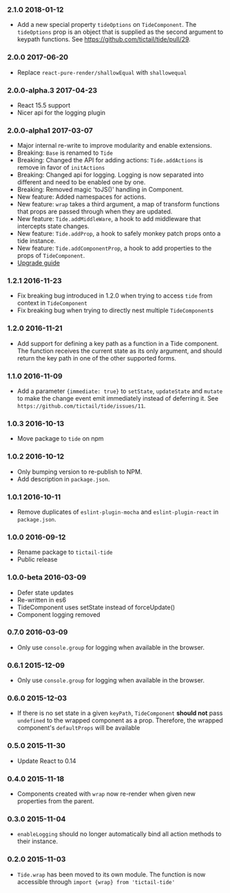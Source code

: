 ### 2.1.0 2018-01-12
* Add a new special property `tideOptions` on `TideComponent`. The `tideOptions` prop is an object that is supplied as the second argument to keypath functions. See https://github.com/tictail/tide/pull/29. 

### 2.0.0 2017-06-20
* Replace `react-pure-render/shallowEqual` with `shallowequal` 

### 2.0.0-alpha.3 2017-04-23
* React 15.5 support
* Nicer api for the logging plugin

### 2.0.0-alpha1 2017-03-07
* Major internal re-write to improve modularity and enable extensions.
* Breaking: `Base` is renamed to `Tide`
* Breaking: Changed the API for adding actions: `Tide.addActions` is remove in favor of `initActions`
* Breaking: Changed api for logging. Logging is now separated into different and need to be enabled one by one.
* Breaking: Removed magic 'toJS()' handling in Component.
* New feature: Added namespaces for actions.
* New feature: `wrap` takes a third argument, a map of transform functions that props are passed through when they are updated.
* New feature: `Tide.addMiddleWare`, a hook to add middleware that intercepts state changes.
* New feature: `Tide.addProp`, a hook to safely monkey patch props onto a tide instance.
* New feature: `Tide.addComponentProp`, a hook to add properties to the props of `TideComponent`.
* [Upgrade guide](TODO)

### 1.2.1 2016-11-23
* Fix breaking bug introduced in 1.2.0 when trying to access `tide` from context in `TideComponent`
* Fix breaking bug when trying to directly nest multiple `TideComponent`s

### 1.2.0 2016-11-21
* Add support for defining a key path as a function in a Tide component. The function receives the current state as its only argument, and should return the key path in one of the other supported forms.

### 1.1.0 2016-11-09
* Add a parameter `{immediate: true}` to `setState`, `updateState` and `mutate` to make the change event emit immediately instead of deferring it. See `https://github.com/tictail/tide/issues/11`.

### 1.0.3 2016-10-13
* Move package to `tide` on npm

### 1.0.2 2016-10-12
* Only bumping version to re-publish to NPM.
* Add description in `package.json`.

### 1.0.1 2016-10-11
* Remove duplicates of `eslint-plugin-mocha` and `eslint-plugin-react` in `package.json`.

### 1.0.0 2016-09-12
* Rename package to `tictail-tide`
* Public release

### 1.0.0-beta 2016-03-09
* Defer state updates
* Re-written in es6
* TideComponent uses setState instead of forceUpdate()
* Component logging removed

### 0.7.0 2016-03-09
* Only use `console.group` for logging when available in the browser.

### 0.6.1 2015-12-09
* Only use `console.group` for logging when available in the browser.

### 0.6.0 2015-12-03
* If there is no set state in a given `keyPath`, `TideComponent` **should not** pass `undefined` to the wrapped component as a prop. Therefore, the wrapped component's `defaultProps` will be available

### 0.5.0 2015-11-30
* Update React to 0.14

### 0.4.0 2015-11-18
* Components created with `wrap` now re-render when given new properties from the parent.

### 0.3.0 2015-11-04
* `enableLogging` should no longer automatically bind all action methods to their instance.

### 0.2.0 2015-11-03
* `Tide.wrap` has been moved to its own module. The function is now accessible through `import {wrap} from 'tictail-tide'`
